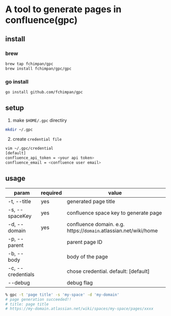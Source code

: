 # A tool to generate pages in confluence(gpc)

## install

### brew

```bash
brew tap fchimpan/gpc
brew install fchimpan/gpc/gpc
```

### go install
```bash
go install github.com/fchimpan/gpc
```

## setup

1. make `$HOME/.gpc` directiry

```bash
mkdir ~/.gpc
```

2. create `credential file`

```bash
vim ~/.gpc/credential
[default]
confluence_api_token = <your api token>
confluence_email = <confluence user email>
```

## usage

| param             | required | value                                                            |
| ----------------- | -------- | ---------------------------------------------------------------- |
| -t, --title       | yes      | generated page title                                             |
| -s, --spaceKey    | yes      | confluence space key to generate page                            |
| -d, --domain      | yes      | confluence domain. e.g. https://`domain`.atlassian.net/wiki/home |
| -p, --parent      |          | parent page ID                                                   |
| -b, --body        |          | body of the page                                                 |
| -c, --credentials |          | chose credential. default: [default]                             |
| --debug           |          | debug flag                                                       |

```bash
% gpc -t 'page title' -s 'my-space' -d 'my-domain'                         
# page generation succeeded!!
# title: page title
# https://my-domain.atlassian.net/wiki/spaces/my-space/pages/xxxx
```
